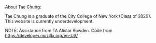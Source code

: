 About Tae Chung:

Tae Chung is a graduate of the City College of New York (Class of 2020). This website is currently underdevelopment.

NOTE: Assistance from TA Alistar Rowden.
Code from https://developer.mozilla.org/en-US/